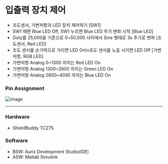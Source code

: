 
# 입출력 장치 제어
- 조도센서, 가변저항과 LED 장치 제어하기
[SW1]
- SW1 떼면 Blue LED Off, SW1 누르면 Blue LED 주기 변화 시작
[Blue LED]
- Duty를 25,000을 기준으로 0~50,000 사이에서 Sine 형태로 3s 주기로 변화
[조도센서, Red LED]
- 조도 센서를 손가락으로 가리면 LED On\n조도 센서를 노출 시키면 LED Off
[가변저항, RGB LED]
- 가변저항 Analog 0~1300 까지는 Red LED On
- 가변저항 Analog 1300~2600 까지는 Green LED On
- 가변저항 Analog 2600~4095 까지는 Blue LED On

### Pin Assignment
![image](https://github.com/user-attachments/assets/5cb5f2e7-015b-4b4e-bbb4-32fad88762eb)



---
### Hardware
- ShieldBuddy TC275

### Software
- BSW: Aurix Development Studio(IDE)
- ASW: Matlab Simulink
